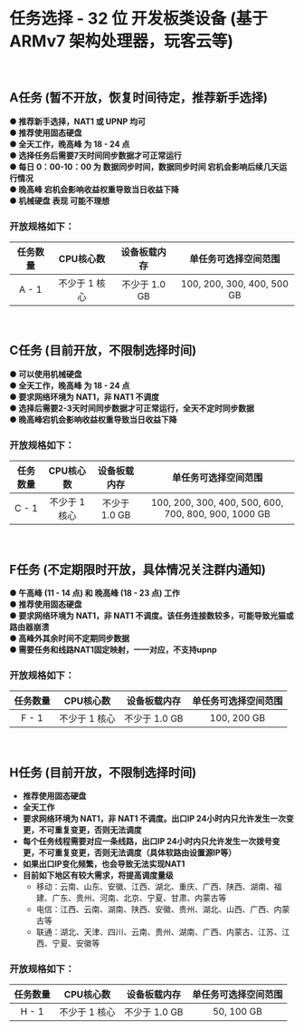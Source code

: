# 任务选择 - 32 位 开发板类设备 (基于 ARMv7 架构处理器，玩客云等)
<br>

## A任务 (暂不开放，恢复时间待定，推荐新手选择)
**● 推荐新手选择，NAT1 或 UPNP 均可  
● 推荐使用固态硬盘  
● 全天工作，晚高峰 为 18 - 24 点  
● 选择任务后需要7天时间同步数据才可正常运行  
● 每日 0：00-10：00 为 数据同步时间，数据同步时间 宕机会影响后续几天运行情况  
● 晚高峰 宕机会影响收益权重导致当日收益下降  
● 机械硬盘 表现 可能不理想**  

### 开放规格如下：
| 任务数量 | CPU核心数 | 设备板载内存 | 单任务可选择空间范围 |
| :----:| :----: | :----: | :----: |
| A - 1 | 不少于 1 核心 | 不少于 1.0 GB | 100, 200, 300, 400, 500 GB |
<br>

## C任务 (目前开放，不限制选择时间)
**● 可以使用机械硬盘  
● 全天工作，晚高峰 为 18 - 24 点  
● 要求网络环境为 NAT1，非 NAT1 不调度  
● 选择后需要2-3天时间同步数据才可正常运行，全天不定时同步数据  
● 晚高峰宕机会影响收益权重导致当日收益下降**  

### 开放规格如下：
| 任务数量 | CPU核心数 | 设备板载内存 | 单任务可选择空间范围 |
| :----:| :----: | :----: | :----: |
| C - 1 | 不少于 1 核心 | 不少于 1.0 GB | 100, 200, 300, 400, 500, 600, 700, 800, 900, 1000 GB |
<br>

## F任务 (不定期限时开放，具体情况关注群内通知)
**● 午高峰 (11 - 14 点) 和 晚高峰 (18 - 23 点) 工作  
● 推荐使用固态硬盘  
● 要求网络环境为 NAT1，非 NAT1 不调度。该任务连接数较多，可能导致光猫或路由器崩溃  
● 高峰外其余时间不定期同步数据  
● 需要任务和线路NAT1固定映射，一一对应，不支持upnp**  

### 开放规格如下：
| 任务数量 | CPU核心数 | 设备板载内存 | 单任务可选择空间范围 |
| :----:| :----: | :----: | :----: |
| F - 1 | 不少于 1 核心 | 不少于 1.0 GB | 100, 200 GB |
<br>

## H任务 (目前开放，不限制选择时间)
- **推荐使用固态硬盘**  
- **全天工作**  
- **要求网络环境为 NAT1，非 NAT1 不调度。出口IP 24小时内只允许发生一次变更，不可重复变更，否则无法调度**  
- **每个任务线程需要对应一条线路，出口IP 24小时内只允许发生一次拨号变更，不可重复变更，否则无法调度（具体软路由设置源IP等）**  
- **如果出口IP变化频繁，也会导致无法实现NAT1**
- **目前如下地区有较大需求，将提高调度量级**  
  - 移动：云南、山东、安徽、江西、湖北、重庆、广西、陕西、湖南、福建、广东、贵州、河南、北京、宁夏、甘肃、内蒙古等  
  - 电信：江西、云南、湖南、陕西、安徽、贵州、湖北、山西、广西、内蒙古等  
  - 联通：湖北、天津、四川、云南、贵州、湖南、广西、内蒙古、江苏、江西、宁夏、安徽等  

### 开放规格如下：
| 任务数量 | CPU核心数 | 设备板载内存 | 单任务可选择空间范围 |
| :----:| :----: | :----: | :----: |
| H - 1 | 不少于 1 核心 | 不少于 1.0 GB | 50, 100 GB |
